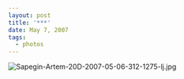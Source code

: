 ```yaml
---
layout: post
title: '***'
date: May 7, 2007
tags:
  - photos
---
```


![Sapegin-Artem-20D-2007-05-06-312-1275-lj.jpg](upload://Sapegin-Artem-20D-2007-05-06-312-1275-lj.jpg)
